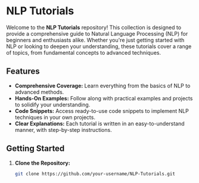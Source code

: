 # NLP Tutorials

Welcome to the **NLP Tutorials** repository! This collection is designed to provide a comprehensive guide to Natural Language Processing (NLP) for beginners and enthusiasts alike. Whether you're just getting started with NLP or looking to deepen your understanding, these tutorials cover a range of topics, from fundamental concepts to advanced techniques.

## Features

- **Comprehensive Coverage:** Learn everything from the basics of NLP to advanced methods.
- **Hands-On Examples:** Follow along with practical examples and projects to solidify your understanding.
- **Code Snippets:** Access ready-to-use code snippets to implement NLP techniques in your own projects.
- **Clear Explanations:** Each tutorial is written in an easy-to-understand manner, with step-by-step instructions.

## Getting Started

1. **Clone the Repository:**
   ```bash
   git clone https://github.com/your-username/NLP-Tutorials.git
